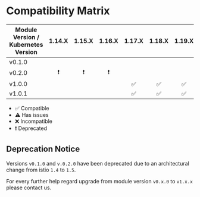 # Compatibility Matrix

| Module Version / Kubernetes Version |    1.14.X     |    1.15.X     |    1.16.X     |       1.17.X       |       1.18.X       |       1.19.X       |       1.20.X       | 1.21.X |
| ----------------------------------- | :-----------: | :-----------: | :-----------: | :----------------: | :----------------: | :----------------: | :----------------: | :----: |
| v0.1.0                              |               |               |               |
| v0.2.0                              | :exclamation: | :exclamation: | :exclamation: |
| v1.0.0                              |               |               |               | :white_check_mark: | :white_check_mark: | :white_check_mark: | :white_check_mark: |        |
| v1.0.1                              |               |               |               | :white_check_mark: | :white_check_mark: | :white_check_mark: | :white_check_mark: |        |

- :white_check_mark: Compatible
- :warning: Has issues
- :x: Incompatible
- :exclamation: Deprecated

## Deprecation Notice

Versions `v0.1.0` and `v.0.2.0` have been deprecated due to an architectural change from istio `1.4` to `1.5`.

For every further help regard upgrade from module version `v0.x.0` to `v1.x.x` please contact us.
